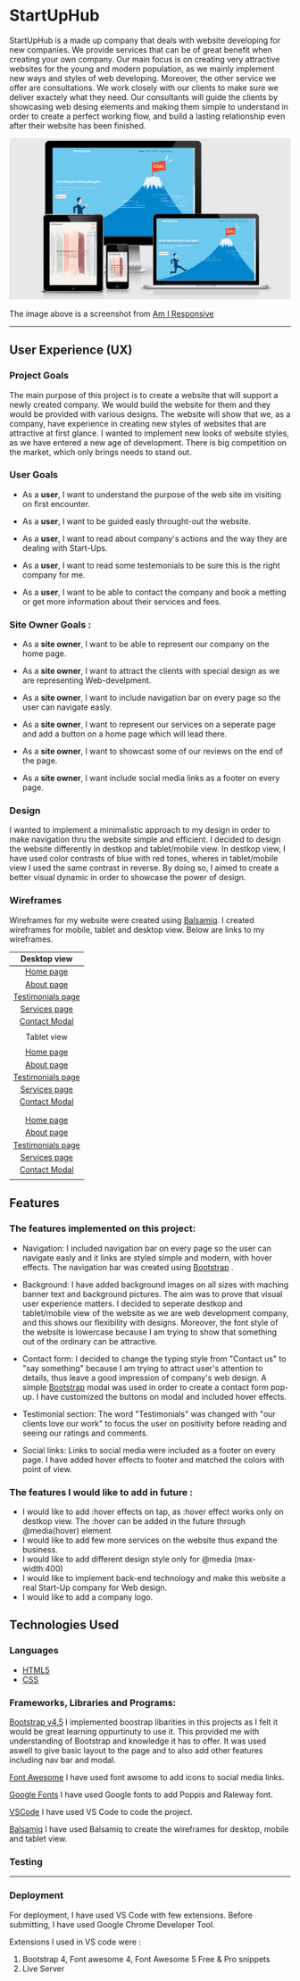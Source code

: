 # StartUpHub

StartUpHub is a made up company that deals with website developing for new companies. We provide services that can be of great benefit when creating your own company. Our main focus is on creating very attractive websites for the young and modern population, as we mainly implement new ways and styles of web developing. Moreover, the other service we offer are consultations. We work closely with our clients to make sure we deliver exactely what they need. Our consultants will guide the clients by showcasing web desing elements and making them simple to understand in order to create a perfect working flow, and build a lasting relationship even after their website has been finished.

![Am I Responsive](assets/images/Am-I-Responsive.png)


The image above is a screenshot from [Am I Responsive](http://ami.responsivedesign.is/#)

---

## User Experience (UX)


### Project Goals

The main purpose of this project is to create a website that will support a newly created company. We would build the website for them and they would be provided with various designs. The website will show that we, as a company, have experience in creating new styles of websites that are attractive at first glance. I wanted to implement new looks of website styles,
as we have entered a new age of development. There is big competition on the market, which only brings needs to stand out.


### User Goals 

- As a **user**, I want to understand the purpose of the web site im visiting on first encounter.

- As a **user**, I want to be guided easly throught-out the website.

- As a **user**, I want to read about company's actions and the way they are dealing with Start-Ups.

- As a **user**, I want to read some testemonials to be sure this is the right company for me.

- As a **user**, I want to be able to contact the company and book a metting or get more information about their services and fees.


### Site Owner Goals :

- As a **site owner**, I want to be able to represent our company on the home page.

- As a **site owner**,  I want to attract the clients with special design as we are representing Web-develpment.

- As a **site owner**, I want to include navigation bar on every page so the user can navigate easly.

- As a **site owner**, I want to represent our services on a seperate page and add a button on a home page which will lead there.

- As a **site owner**, I want to showcast some of our reviews on the end of the page.

- As a **site owner**, I want include social media links as a footer on every page.

### Design

I wanted to implement a minimalistic approach to my design in order to make navigation thru the website simple and efficient. I decided to design the website differently in destkop and tablet/mobile view. In destkop view, I have used color contrasts of blue with red tones, wheres in tablet/mobile view I used the same contrast in reverse. By doing so, I aimed to create a better visual dynamic in order to showcase the power of design.

### Wireframes

Wireframes for my website were created using [Balsamiq](https://balsamiq.com/). I created wireframes for mobile, tablet and desktop view. Below are links to my wireframes.

|                                                           Desktop view                                                                   |                    
| :--------------------------------------------------------------------------------------------------------------------------------------: |
| [Home page](https://github.com/sami-sinnari/MilestoneProject1/blob/master/assets/wireframes/StartUpHub-Desktop-home.pdf)                 |
| [About page](https://github.com/sami-sinnari/MilestoneProject1/blob/master/assets/wireframes/StartUpHub-Desktop-about.pdf)               |
| [Testimonials page](https://github.com/sami-sinnari/MilestoneProject1/blob/master/assets/wireframes/StartUpHub-Desktop-testimonials.pdf) |
| [Services page](https://github.com/sami-sinnari/MilestoneProject1/blob/master/assets/wireframes/StartUpHub-Desktop-services.pdf)         |
| [Contact Modal](https://github.com/sami-sinnari/MilestoneProject1/blob/master/assets/wireframes/StartUpHub-Desktop-contact.pdf)          |
|                                                                                                                                          |
|                                                           Tablet view                                                                    |                    
|  |
| [Home page](https://github.com/sami-sinnari/MilestoneProject1/blob/master/assets/wireframes/StartUpHub-Tablet-home.pdf)                  |
| [About page](https://github.com/sami-sinnari/MilestoneProject1/blob/master/assets/wireframes/StartUpHub-Tablet-about.pdf)                |
| [Testimonials page](https://github.com/sami-sinnari/MilestoneProject1/blob/master/assets/wireframes/StartUpHub-Tablet-testimonials.pdf)  |
| [Services page](https://github.com/sami-sinnari/MilestoneProject1/blob/master/assets/wireframes/StartUpHub-Tablet-services.pdf)          |
| [Contact Modal](https://github.com/sami-sinnari/MilestoneProject1/blob/master/assets/wireframes/StartUpHub-Tablet-contact.pdf)           |
|                                                                                                                                |                                                           Mobile view                                                                    |                    
|  |
| [Home page](https://github.com/sami-sinnari/MilestoneProject1/blob/master/assets/wireframes/StartUpHub-Phone-home.pdf)                   |
| [About page](https://github.com/sami-sinnari/MilestoneProject1/blob/master/assets/wireframes/StartUpHub-Phone-about.pdf)                 |
| [Testimonials page](https://github.com/sami-sinnari/MilestoneProject1/blob/master/assets/wireframes/StartUpHub-Phone-testimonials.pdf)   |
| [Services page](https://github.com/sami-sinnari/MilestoneProject1/blob/master/assets/wireframes/StartUpHub-Phone-services.pdf)           |
| [Contact Modal](https://github.com/sami-sinnari/MilestoneProject1/blob/master/assets/wireframes/StartUpHub-Phone-contact.pdf)            |
|                                                                                                                                          |

## Features

### The features implemented on this project: 

- Navigation: I included navigation bar on every page so the user can navigate easly and it links are styled simple and modern, with hover effects. The navigation bar was created using [Bootstrap](https://getbootstrap.com/) .

- Background: I have added background images on all sizes with maching banner text and background pictures. The aim was to prove that visual user experience matters. I decided to seperate destkop and tablet/mobile view of the website as we are web development company, and this shows our flexibility with designs. Moreover, the font style of the website is lowercase because I am trying to show that something out of the ordinary can be attractive.

- Contact form: I decided to change the typing style from "Contact us" to "say something" because I am trying to attract user's attention to details, thus leave a good impression of company's web design. A simple [Bootstrap](https://getbootstrap.com/) modal was used in order to create a contact form pop-up. I have customized the buttons on modal and included hover effects.

- Testimonial section: The word "Testimonials" was changed with "our clients love our work" to focus the user on positivity before reading and seeing our ratings and comments.

- Social links: Links to social media were included as a footer on every page. I have added hover effects to footer and matched the colors with point of view.


### The features I would like to add in future :

- I would like to add :hover effects on tap, as :hover effect works only on destkop view. The :hover can be added in the future through @media(hover) element
- I would like to add few more services on the website thus expand the business.
- I would like to add different design style only for @media (max-width:400)
- I would like to implement back-end technology and make this website a real Start-Up company for Web design.
- I would like to add a company logo.



## Technologies Used

### Languages

- [HTML5](https://developer.mozilla.org/en-US/docs/Web/Guide/HTML/HTML5)
- [CSS](https://developer.mozilla.org/en-US/docs/Web/CSS)

### Frameworks, Libraries and Programs:

[Bootstrap v4.5](https://getbootstrap.com/docs/4.5/getting-started/introduction/)
I implemented boostrap libarities in this projects as I felt it would be great learning oppurtinuty to use it. This provided me with understanding of Bootstrap and knowledge it has
to offer. It was used aswell to give basic layout to the page and to also add other features including nav bar and modal.

[Font Awesome](https://fontawesome.com/)
I have used font awsome to add icons to social media links.

[Google Fonts](https://fonts.google.com/)
I have used Google fonts to add Poppis and Raleway font.

[VSCode](https://code.visualstudio.com/)
I have used VS Code to code the project. 

[Balsamiq](https://balsamiq.com/)
I have used Balsamiq to create the wireframes for desktop, mobile and tablet view.


### Testing


-----


### Deployment

For deployment, I have used VS Code with few extensions. Before submitting, I have used Google Chrome Developer Tool.

Extensions I used in VS code were : 

1) Bootstrap 4, Font awesome 4, Font Awesome 5 Free & Pro snippets
2) Live Server